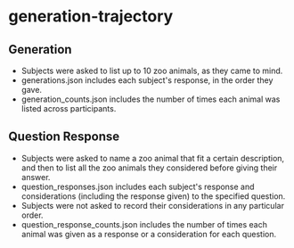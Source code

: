 # generation-trajectory
## Generation
* Subjects were asked to list up to 10 zoo animals, as they came to mind.  
* generations.json includes each subject's response, in the order they gave.  
* generation_counts.json includes the number of times each animal was listed across participants.  
## Question Response
* Subjects were asked to name a zoo animal that fit a certain description, and then to list all the zoo animals they considered before giving their answer.  
* question_responses.json includes each subject's response and considerations (including the response given) to the specified question.  
* Subjects were not asked to record their considerations in any particular order.  
* question_response_counts.json includes the number of times each animal was given as a response or a consideration for each question.    
